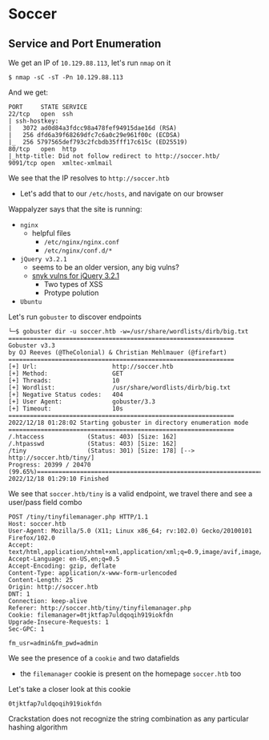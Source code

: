 # Soccer

## Service and Port Enumeration 

We get an IP of `10.129.88.113`, let's run `nmap` on it
```
$ nmap -sC -sT -Pn 10.129.88.113
```

And we get:
```
PORT     STATE SERVICE
22/tcp   open  ssh
| ssh-hostkey: 
|   3072 ad0d84a3fdcc98a478fef94915dae16d (RSA)
|   256 dfd6a39f68269dfc7c6a0c29e961f00c (ECDSA)
|_  256 5797565def793c2fcbdb35fff17c615c (ED25519)
80/tcp   open  http
|_http-title: Did not follow redirect to http://soccer.htb/
9091/tcp open  xmltec-xmlmail
```

We see that the IP resolves to `http://soccer.htb`
- Let's add that to our `/etc/hosts`, and navigate on our browser

Wappalyzer says that the site is running:
- `nginx`
    - helpful files
        - `/etc/nginx/nginx.conf`
        - `/etc/nginx/conf.d/*`
- `jQuery v3.2.1`
    - seems to be an older version, any big vulns?
    - [snyk vulns for jQuery 3.2.1](https://security.snyk.io/package/npm/jquery/3.2.1)
        - Two types of XSS
        - Protype polution
- `Ubuntu`

Let's run `gobuster` to discover endpoints
```
└─$ gobuster dir -u soccer.htb -w=/usr/share/wordlists/dirb/big.txt 
===============================================================
Gobuster v3.3
by OJ Reeves (@TheColonial) & Christian Mehlmauer (@firefart)
===============================================================
[+] Url:                     http://soccer.htb
[+] Method:                  GET
[+] Threads:                 10
[+] Wordlist:                /usr/share/wordlists/dirb/big.txt
[+] Negative Status codes:   404
[+] User Agent:              gobuster/3.3
[+] Timeout:                 10s
===============================================================
2022/12/18 01:28:02 Starting gobuster in directory enumeration mode
===============================================================
/.htaccess            (Status: 403) [Size: 162]
/.htpasswd            (Status: 403) [Size: 162]
/tiny                 (Status: 301) [Size: 178] [--> http://soccer.htb/tiny/]                                                                   
Progress: 20399 / 20470 (99.65%)===============================================================
2022/12/18 01:29:10 Finished
```

We see that `soccer.htb/tiny` is a valid endpoint, we travel there and see a user/pass field combo
```
POST /tiny/tinyfilemanager.php HTTP/1.1
Host: soccer.htb
User-Agent: Mozilla/5.0 (X11; Linux x86_64; rv:102.0) Gecko/20100101 Firefox/102.0
Accept: text/html,application/xhtml+xml,application/xml;q=0.9,image/avif,image/webp,*/*;q=0.8
Accept-Language: en-US,en;q=0.5
Accept-Encoding: gzip, deflate
Content-Type: application/x-www-form-urlencoded
Content-Length: 25
Origin: http://soccer.htb
DNT: 1
Connection: keep-alive
Referer: http://soccer.htb/tiny/tinyfilemanager.php
Cookie: filemanager=0tjktfap7uldqoqih919iokfdn
Upgrade-Insecure-Requests: 1
Sec-GPC: 1

fm_usr=admin&fm_pwd=admin
```

We see the presence of a `cookie` and two datafields
- the `filemanager` cookie is present on the homepage `soccer.htb` too


Let's take a closer look at this cookie
```
0tjktfap7uldqoqih919iokfdn
```

Crackstation does not recognize the string combination as any particular hashing algorithm
